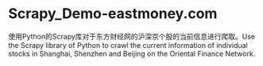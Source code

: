 # Scrapy_Demo-eastmoney.com
使用Python的Scrapy库对于东方财经网的沪深京个股的当前信息进行爬取。Use the Scrapy library of Python to crawl the current information of individual stocks in Shanghai, Shenzhen and Beijing on the Oriental Finance Network.
